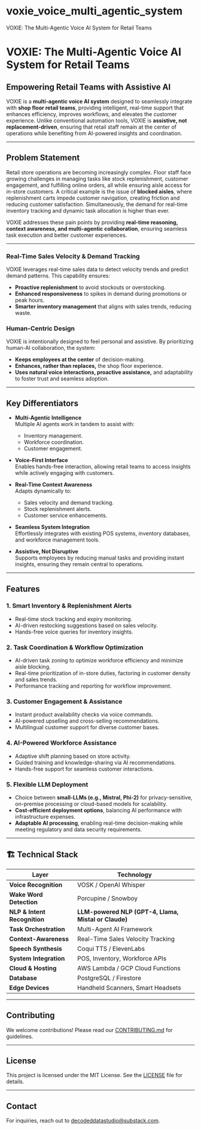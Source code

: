 # voxie_voice_multi_agentic_system
VOXIE: The Multi-Agentic Voice AI System for Retail Teams
# VOXIE: The Multi-Agentic Voice AI System for Retail Teams

## Empowering Retail Teams with Assistive AI

VOXIE is a **multi-agentic voice AI system** designed to seamlessly integrate with **shop floor retail teams**, providing intelligent, real-time support that enhances efficiency, improves workflows, and elevates the customer experience. Unlike conventional automation tools, VOXIE is **assistive, not replacement-driven**, ensuring that retail staff remain at the center of operations while benefiting from AI-powered insights and coordination.

---

## Problem Statement

Retail store operations are becoming increasingly complex. Floor staff face growing challenges in managing tasks like stock replenishment, customer engagement, and fulfilling online orders, all while ensuring aisle access for in-store customers. A critical example is the issue of **blocked aisles**, where replenishment carts impede customer navigation, creating friction and reducing customer satisfaction. Simultaneously, the demand for real-time inventory tracking and dynamic task allocation is higher than ever.

VOXIE addresses these pain points by providing **real-time reasoning, context awareness, and multi-agentic collaboration**, ensuring seamless task execution and better customer experiences.

---
### **Real-Time Sales Velocity & Demand Tracking**  
VOXIE leverages real-time sales data to detect velocity trends and predict demand patterns. This capability ensures:  

- **Proactive replenishment** to avoid stockouts or overstocking.  
- **Enhanced responsiveness** to spikes in demand during promotions or peak hours.  
- **Smarter inventory management** that aligns with sales trends, reducing waste.  

### **Human-Centric Design**  
VOXIE is intentionally designed to feel personal and assistive. By prioritizing human-AI collaboration, the system:  

- **Keeps employees at the center** of decision-making.  
- **Enhances, rather than replaces,** the shop floor experience.  
- **Uses natural voice interactions, proactive assistance,** and adaptability to foster trust and seamless adoption.  

---

## Key Differentiators

- **Multi-Agentic Intelligence**  
   Multiple AI agents work in tandem to assist with:
  - Inventory management.
  - Workforce coordination.
  - Customer engagement.

- **Voice-First Interface**  
   Enables hands-free interaction, allowing retail teams to access insights while actively engaging with customers.

- **Real-Time Context Awareness**  
   Adapts dynamically to:
  - Sales velocity and demand tracking.
  - Stock replenishment alerts.
  - Customer service enhancements.

- **Seamless System Integration**  
   Effortlessly integrates with existing POS systems, inventory databases, and workforce management tools.

- **Assistive, Not Disruptive**  
   Supports employees by reducing manual tasks and providing instant insights, ensuring they remain central to operations.

---

## Features

### 1. Smart Inventory & Replenishment Alerts
- Real-time stock tracking and expiry monitoring.
- AI-driven restocking suggestions based on sales velocity.
- Hands-free voice queries for inventory insights.

### 2. Task Coordination & Workflow Optimization
- AI-driven task zoning to optimize workforce efficiency and minimize aisle blocking.
- Real-time prioritization of in-store duties, factoring in customer density and sales trends.
- Performance tracking and reporting for workflow improvement.

### 3. Customer Engagement & Assistance
- Instant product availability checks via voice commands.
- AI-powered upselling and cross-selling recommendations.
- Multilingual customer support for diverse customer bases.

### 4. AI-Powered Workforce Assistance
- Adaptive shift planning based on store activity.
- Guided training and knowledge-sharing via AI recommendations.
- Hands-free support for seamless customer interactions.

### **5. Flexible LLM Deployment**  
- Choice between **small-LLMs (e.g., Mistral, Phi-2)** for privacy-sensitive, on-premise processing or cloud-based models for scalability.  
- **Cost-efficient deployment options**, balancing AI performance with infrastructure expenses.  
- **Adaptable AI processing**, enabling real-time decision-making while meeting regulatory and data security requirements.  


---

## 🏗️ Technical Stack

| Layer | Technology |
|--------|-------------|
| **Voice Recognition** | VOSK / OpenAI Whisper |
| **Wake Word Detection** | Porcupine / Snowboy |
| **NLP & Intent Recognition** | **LLM-powered NLP (GPT-4, Llama, Mistal or Claude)** |
| **Task Orchestration** | Multi-Agent AI Framework |
| **Context-Awareness** | Real-Time Sales Velocity Tracking |
| **Speech Synthesis** | Coqui TTS / ElevenLabs |
| **System Integration** | POS, Inventory, Workforce APIs |
| **Cloud & Hosting** | AWS Lambda / GCP Cloud Functions |
| **Database** | PostgreSQL / Firestore |
| **Edge Devices** | Handheld Scanners, Smart Headsets |

---

## Contributing

We welcome contributions! Please read our [CONTRIBUTING.md](CONTRIBUTING.md) for guidelines.

---

## License

This project is licensed under the MIT License. See the [LICENSE](LICENSE) file for details.

---

## Contact

For inquiries, reach out to [decodeddatastudio@substack.com](mailto:decodeddatastudio@substack.com).
